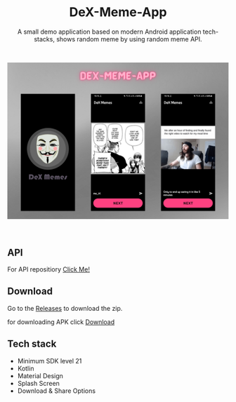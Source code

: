<h1 align="center">DeX-Meme-App</h1>
<p align="center">
A small demo application based on modern Android application tech-stacks, shows random meme by using random meme API.
</p>
<br>
<p align="center">
<img src="/images/preview.png"/>
</p>
<br>

## API 

For API repositiory [Click Me!](https://github.com/D3vd/Meme_Api) 

## Download

Go to the [Releases](https://github.com/deveshp007/DeX-Meme-App/releases/tag/Download-APK) to download the zip.

for downloading APK click [Download](https://github.com/deveshp007/DeX-Meme-App/releases/download/Download-APK/app-debug.apk)

## Tech stack

- Minimum SDK level 21
- Kotlin
- Material Design
- Splash Screen
- Download & Share Options
